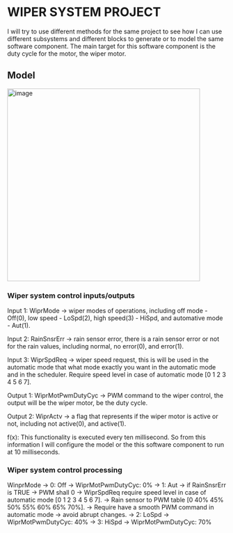 # WIPER SYSTEM PROJECT
I will try to use different methods for the same project to see how I can use different subsystems and different blocks to generate or to model the same software component. The main target for this software component is the duty cycle for the motor, the wiper motor.

## Model

<img width="443" alt="image" src="https://github.com/user-attachments/assets/dad30621-4aea-45cc-87ca-b9c5f57f7c90">

### Wiper system control inputs/outputs

Input 1: WiprMode -> wiper modes of operations, including off mode - Off(0), low speed - LoSpd(2), high speed(3) - HiSpd, and automative mode - Aut(1).

Input 2: RainSnsrErr -> rain sensor error, there is a rain sensor error or not for the rain values, including normal, no error(0), and error(1).

Input 3: WiprSpdReq -> wiper speed request, this is will be used in the automatic mode that what mode exactly you want in the automatic mode and in the scheduler. Require speed level in case of automatic mode [0 1 2 3 4 5 6 7].

Output 1: WiprMotPwmDutyCyc -> PWM command to the wiper control, the output will be the wiper motor, be the duty cycle.

Output 2: WiprActv -> a flag that represents if the wiper motor is active or not, including not active(0), and active(1).

f(x): This functionality is executed every ten millisecond. So from this information I will configure the model or the this software component to run at 10 milliseconds.

### Wiper system control processing

WinprMode -> 0: Off -> WiprMotPwmDutyCyc: 0%
          -> 1: Aut -> if RainSnsrErr is TRUE -> PWM shall 0
                    -> WiprSpdReq require speed level in case of automatic mode [0 1 2 3 4 5 6 7].
                    -> Rain sensor to PWM table [0 40% 45% 50% 55% 60% 65% 70%].
                    -> Require have a smooth PWM command in automatic mode -> avoid abrupt changes.
          -> 2: LoSpd -> WiprMotPwmDutyCyc: 40%
          -> 3: HiSpd -> WiprMotPwmDutyCyc: 70%
